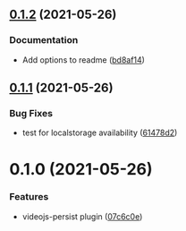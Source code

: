 <a name="0.1.2"></a>
## [0.1.2](https://github.com/mister-ben/videojs-persist/compare/v0.1.1...v0.1.2) (2021-05-26)

### Documentation

* Add options to readme ([bd8af14](https://github.com/mister-ben/videojs-persist/commit/bd8af14))

<a name="0.1.1"></a>
## [0.1.1](https://github.com/mister-ben/videojs-persist/compare/v0.1.0...v0.1.1) (2021-05-26)

### Bug Fixes

* test for localstorage availability ([61478d2](https://github.com/mister-ben/videojs-persist/commit/61478d2))

<a name="0.1.0"></a>
# 0.1.0 (2021-05-26)

### Features

* videojs-persist plugin ([07c6c0e](https://github.com/mister-ben/videojs-persist/commit/07c6c0e))

